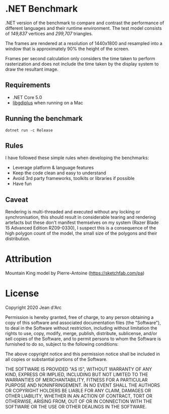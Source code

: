 # .NET Benchmark
.NET version of the benchmark to compare and contrast the performance of different 
languages and their runtime environment. The test model consists of *149,837* vertices 
and *299,707* triangles. 

The frames are rendered at a resolution of 1440x1800 and resampled into a window that 
is approximately 90% the height of the screen.

Frames per second calculation only considers the time taken to perform rasterization 
and does not include the time taken by the display system to draw the resultant image. 

## Requirements
- .NET Core 5.0
- [libgdiplus](https://www.mono-project.com/docs/gui/libgdiplus/) when running on a Mac

## Running the benchmark
```
dotnet run -c Release
```

## Rules
I have followed these simple rules when developing the benchmarks:

- Leverage platform & language features
- Keep the code clean and easy to understand
- Avoid 3rd party frameworks, toolkits or libraries if possible
- Have fun

## Caveat
Rendering is multi-threaded and executed without any locking or synchronisation, this 
should result in considerable tearing and rendering artefacts but these don't manifest 
themselves on my system (Razer Blade 15 Advanced Edition RZ09-0330), I suspect this is 
a consequence of the high polygon count of the model, the small size of the polygons 
and their distribution.

# Attribution
Mountain King model by Pierre-Antoine (https://sketchfab.com/pa)

# License
Copyright 2020 Jean d'Arc

Permission is hereby granted, free of charge, to any person obtaining a copy of this 
software and associated documentation files (the "Software"), to deal in the Software 
without restriction, including without limitation the rights to use, copy, modify, 
merge, publish, distribute, sublicense, and/or sell copies of the Software, and to permit 
persons to whom the Software is furnished to do so, subject to the following conditions:

The above copyright notice and this permission notice shall be included in all copies or 
substantial portions of the Software.

THE SOFTWARE IS PROVIDED "AS IS", WITHOUT WARRANTY OF ANY KIND, EXPRESS OR IMPLIED, 
INCLUDING BUT NOT LIMITED TO THE WARRANTIES OF MERCHANTABILITY, FITNESS FOR A PARTICULAR 
PURPOSE AND NONINFRINGEMENT. IN NO EVENT SHALL THE AUTHORS OR COPYRIGHT HOLDERS BE 
LIABLE FOR ANY CLAIM, DAMAGES OR OTHER LIABILITY, WHETHER IN AN ACTION OF CONTRACT, 
TORT OR OTHERWISE, ARISING FROM, OUT OF OR IN CONNECTION WITH THE SOFTWARE OR THE 
USE OR OTHER DEALINGS IN THE SOFTWARE.
